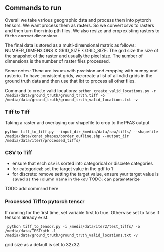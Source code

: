## Commands to run 

Overall we take various geographic data and process them into pytorch tensors. We want process them as rasters. So we convert csvs to rasters and then turn them into pth files. We also resize and crop existing rasters to fit the correct dimensions.


The final data is stored as a multi-dimensional matrix as follows: NUMBER_DIMENSIONS X GRID_SIZE X GRID_SIZE. The grid size the size of the snapshot of the raster and usually the pixel size.
The number of dimensions is the number of raster files processed. 

Some notes: There are issues with precision and cropping with numpy and rasterio. To have consistent grids, we create a list of all valid grids in the ground truth data and then use that list to process all other files. 

Command to create valid locations: `python create_valid_locations.py -r /media/data/ground_truth/ground_truth.tiff -o /media/data/ground_truth/ground_truth_valid_locations.txt -v`

### Tiff to Tiff

Taking a raster and overlaying our shapefile to crop to the PFAS output

`python tiff_to_tiff.py --input_dir /media/data/raw/tiffs/ --shapefile /media/data/const_shapes/border_outline.shp --output_dir /media/data/iter2/processed_tiffs/`


### CSV to Tiff

- ensure that each csv is sorted into categorical or discrete categories
- for categorical: set the target value in the gdf to 1
- for discrete: remove setting the target value, ensure your target value is saved as the column name in the csv TODO: can parameterize

TODO add command here

### Processed Tiff to pytorch tensor

If running for the first time, set variable first to true. Otherwise set to false if tensors already exist.

` python tiff_to_tensor.py -i /media/data/iter2/test_tiffs/ -o /media/data/TEST/pth -l /media/data/ground_truth/ground_truth_valid_locations.txt -v`

grid size as a default is set to 32x32.